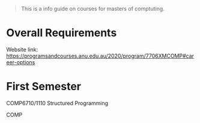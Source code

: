 > This is a info guide on courses for masters of comptuting.

# Overall Requirements

Website link: https://programsandcourses.anu.edu.au/2020/program/7706XMCOMP#career-options



# First Semester

COMP6710/1110 Structured Programming

COMP